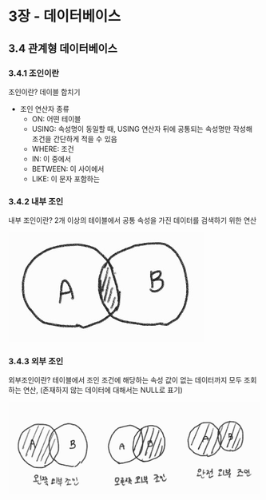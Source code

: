 # 3장 - 데이터베이스

## 3.4 관계형 데이터베이스

### 3.4.1 조인이란

조인이란? 데이블 합치기

* 조인 연산자 종류
  * ON: 어떤 테이블
  * USING: 속성명이 동일할 때, USING 연산자 뒤에 공통되는 속성명만 작성해 조건을 간단하게 적을 수 있음
  * WHERE: 조건
  * IN: 이 중에서
  * BETWEEN: 이 사이에서
  * LIKE: 이 문자 포함하는

### 3.4.2 내부 조인

내부 조인이란? 2개 이상의 테이블에서 공통 속성을 가진 데이터를 검색하기 위한 연산

![Alt text](inner_join.png)

### 3.4.3 외부 조인

외부조인이란? 테이블에서 조인 조건에 해당하는 속성 값이 없는 데이터까지 모두 조회하는 연산, (존재하지 않는 데이터에 대해서는 NULL로 표기)

![Alt text](outer_join.png)
